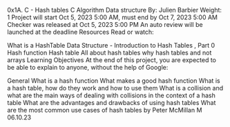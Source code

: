 0x1A. C - Hash tables
C
Algorithm
Data structure
 By: Julien Barbier
 Weight: 1
 Project will start Oct 5, 2023 5:00 AM, must end by Oct 7, 2023 5:00 AM
 Checker was released at Oct 5, 2023 5:00 PM
 An auto review will be launched at the deadline
Resources
Read or watch:

What is a HashTable Data Structure - Introduction to Hash Tables , Part 0
Hash function
Hash table
All about hash tables
why hash tables and not arrays
Learning Objectives
At the end of this project, you are expected to be able to explain to anyone, without the help of Google:

General
What is a hash function
What makes a good hash function
What is a hash table, how do they work and how to use them
What is a collision and what are the main ways of dealing with collisions in the context of a hash table
What are the advantages and drawbacks of using hash tables
What are the most common use cases of hash tables
by Peter McMillan M 06.10.23
